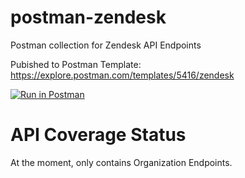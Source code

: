 # postman-zendesk
Postman collection for Zendesk API Endpoints

Pubished to Postman Template: https://explore.postman.com/templates/5416/zendesk

[![Run in Postman](https://run.pstmn.io/button.svg)](https://app.getpostman.com/run-collection/a3b720b2d5cb71367a25)

# API Coverage Status
At the moment, only contains Organization Endpoints.


